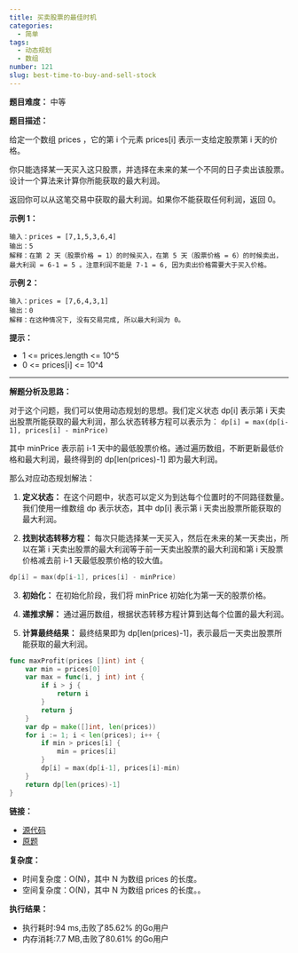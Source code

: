 ```yaml
---
title: 买卖股票的最佳时机
categories:
  - 简单
tags:
  - 动态规划
  - 数组
number: 121
slug: best-time-to-buy-and-sell-stock
---
```


**题目难度：** 中等

**题目描述：**

给定一个数组 prices ，它的第 i 个元素 prices[i] 表示一支给定股票第 i 天的价格。

你只能选择某一天买入这只股票，并选择在未来的某一个不同的日子卖出该股票。设计一个算法来计算你所能获取的最大利润。

返回你可以从这笔交易中获取的最大利润。如果你不能获取任何利润，返回 0。

**示例 1：**

```
输入：prices = [7,1,5,3,6,4]
输出：5
解释：在第 2 天（股票价格 = 1）的时候买入，在第 5 天（股票价格 = 6）的时候卖出，最大利润 = 6-1 = 5 。注意利润不能是 7-1 = 6, 因为卖出价格需要大于买入价格。
```

**示例 2：**
```
输入：prices = [7,6,4,3,1]
输出：0
解释：在这种情况下, 没有交易完成, 所以最大利润为 0。
```

**提示：**
- 1 <= prices.length <= 10^5
- 0 <= prices[i] <= 10^4

---

**解题分析及思路：**

对于这个问题，我们可以使用动态规划的思想。我们定义状态 dp[i] 表示第 i 天卖出股票所能获取的最大利润，那么状态转移方程可以表示为： `dp[i] = max(dp[i-1], prices[i] - minPrice)`

其中 minPrice 表示前 i-1 天中的最低股票价格。通过遍历数组，不断更新最低价格和最大利润，最终得到的 dp[len(prices)-1] 即为最大利润。

那么对应动态规划解法：

1. **定义状态：** 在这个问题中，状态可以定义为到达每个位置时的不同路径数量。我们使用一维数组 dp 表示状态，其中 dp[i] 表示第 i 天卖出股票所能获取的最大利润。

2. **找到状态转移方程：** 每次只能选择某一天买入，然后在未来的某一天卖出，所以在第 i 天卖出股票的最大利润等于前一天卖出股票的最大利润和第 i 天股票价格减去前 i-1 天最低股票价格的较大值。
```go
dp[i] = max(dp[i-1], prices[i] - minPrice)
```

3. **初始化：** 在初始化阶段，我们将 minPrice 初始化为第一天的股票价格。

4. **递推求解：** 通过遍历数组，根据状态转移方程计算到达每个位置的最大利润。

5. **计算最终结果：** 最终结果即为 dp[len(prices)-1]，表示最后一天卖出股票所能获取的最大利润。

```go
func maxProfit(prices []int) int {
	var min = prices[0]
	var max = func(i, j int) int {
		if i > j {
			return i
		}
		return j
	}
	var dp = make([]int, len(prices))
	for i := 1; i < len(prices); i++ {
		if min > prices[i] {
			min = prices[i]
		}
		dp[i] = max(dp[i-1], prices[i]-min)
	}
	return dp[len(prices)-1]
}
```

**链接：**

- [源代码](https://github.com/lomtom/algorithm-go/blob/main/leetcode/121买卖股票的最佳时机_test.go)
- [原题](https://leetcode.cn/problems/best-time-to-buy-and-sell-stock)

**复杂度：**

- 时间复杂度：O(N)，其中 N 为数组 prices 的长度。
- 空间复杂度：O(N)，其中 N 为数组 prices 的长度。。

**执行结果：**

- 执行耗时:94 ms,击败了85.62% 的Go用户
- 内存消耗:7.7 MB,击败了80.61% 的Go用户
